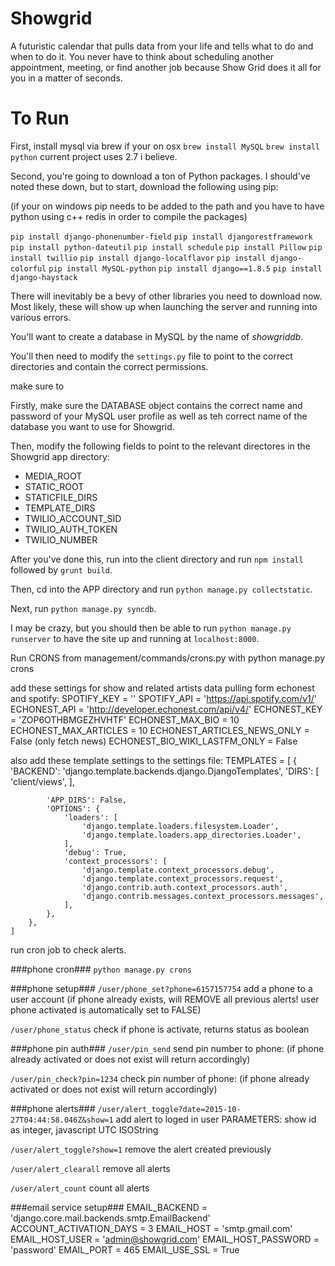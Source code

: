 Showgrid
========

A futuristic calendar that pulls data from your life and tells what to do and when to do it. You never have to think about scheduling another appointment, meeting, or find another job because Show Grid does it all for you in a matter of seconds.

To Run
======


First, install mysql via brew if your on osx
`brew install MySQL`
`brew install python` current project uses 2.7 i believe.


Second, you're going to download a ton of Python packages. I should've noted these down, but to start, download the following using pip:

(if your on windows pip needs to be added to the path and you have to have python using c++ redis in order to compile the packages)

`pip install django-phonenumber-field`
`pip install djangorestframework`
`pip install python-dateutil`
`pip install schedule`
`pip install Pillow`
`pip install twillio`
`pip install django-localflavor`
`pip install django-colorful`
`pip install MySQL-python`
`pip install django==1.8.5`
`pip install django-haystack`

There will inevitably be a bevy of other libraries you need to download now. Most likely, these will show up when launching the server and running into various errors.

You'll want to create a database in MySQL by the name of *showgriddb*.

You'll then need to modify the `settings.py` file to point to the correct directories and contain the correct permissions.

make sure to 

Firstly, make sure the DATABASE object contains the correct name and password of your MySQL user profile as well as teh correct name of the database you want to use for Showgrid.

Then, modify the following fields to point to the relevant directores in the Showgrid app directory:
* MEDIA_ROOT
* STATIC_ROOT
* STATICFILE_DIRS
* TEMPLATE_DIRS
* TWILIO_ACCOUNT_SID
* TWILIO_AUTH_TOKEN
* TWILIO_NUMBER 

After you've done this, run into the client directory and run `npm install` followed by `grunt build`.

Then, cd into the APP directory and run `python manage.py collectstatic`.

Next, run `python manage.py syncdb`.

I may be crazy, but you should then be able to run `python manage.py runserver` to have the site up and running at `localhost:8000`.


Run CRONS from management/commands/crons.py with python manage.py crons


add these settings for show and related artists data pulling form echonest and spotify:
	SPOTIFY_KEY = ''
	SPOTIFY_API = 'https://api.spotify.com/v1/'
	ECHONEST_API = 'http://developer.echonest.com/api/v4/'
	ECHONEST_KEY = 'ZOP6OTHBMGEZHVHTF'
	ECHONEST_MAX_BIO = 10
	ECHONEST_MAX_ARTICLES = 10
	ECHONEST_ARTICLES_NEWS_ONLY = False (only fetch news)
	ECHONEST_BIO_WIKI_LASTFM_ONLY = False


also add these template settings to the settings file:
	TEMPLATES = [
	    {
	        'BACKEND': 'django.template.backends.django.DjangoTemplates',
	        'DIRS': [
	            'client/views',
	        ],

	        'APP_DIRS': False,
	        'OPTIONS': {
	            'loaders': [
	                'django.template.loaders.filesystem.Loader',
	                'django.template.loaders.app_directories.Loader',
	            ],
	            'debug': True,
	            'context_processors': [
	                'django.template.context_processors.debug',
	                'django.template.context_processors.request',
	                'django.contrib.auth.context_processors.auth',
	                'django.contrib.messages.context_processors.messages',
	            ],
	        },
	    },
	]

run cron job to check alerts.





###phone cron###
`python manage.py crons`


###phone setup###
`/user/phone_set?phone=6157157754`
add a phone to a user account (if phone already exists, will REMOVE all previous alerts! user phone activated is automatically set to FALSE)

`/user/phone_status`
check if phone is activate, returns status as boolean



###phone pin auth###
`/user/pin_send`
send pin number to phone: (if phone already activated or does not exist will return accordingly)

`/user/pin_check?pin=1234`
check pin number of phone: (if phone already activated or does not exist will return accordingly)



###phone alerts###
`/user/alert_toggle?date=2015-10-27T04:44:58.046Z&show=1`
add alert to loged in user PARAMETERS: show id as integer, javascript UTC ISOString

`/user/alert_toggle?show=1`
remove the alert created previously

`/user/alert_clearall`
remove all alerts

`/user/alert_count`
count all alerts




###email service setup###
EMAIL_BACKEND = 'django.core.mail.backends.smtp.EmailBackend'
ACCOUNT_ACTIVATION_DAYS = 3
EMAIL_HOST = 'smtp.gmail.com'
EMAIL_HOST_USER = 'admin@showgrid.com'
EMAIL_HOST_PASSWORD = 'password'
EMAIL_PORT = 465
EMAIL_USE_SSL = True


